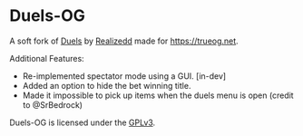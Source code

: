 # Duels-OG

A soft fork of [Duels](https://github.com/Realizedd/Duels) by [Realizedd](https://github.com/Realizedd) made for https://trueog.net.

Additional Features:

- Re-implemented spectator mode using a GUI. [in-dev]
- Added an option to hide the bet winning title.
- Made it impossible to pick up items when the duels menu is open (credit to @SrBedrock)

Duels-OG is licensed under the [GPLv3](https://raw.githubusercontent.com/NotAlexNoyle/Duels-OG/master/LICENSE.md).
